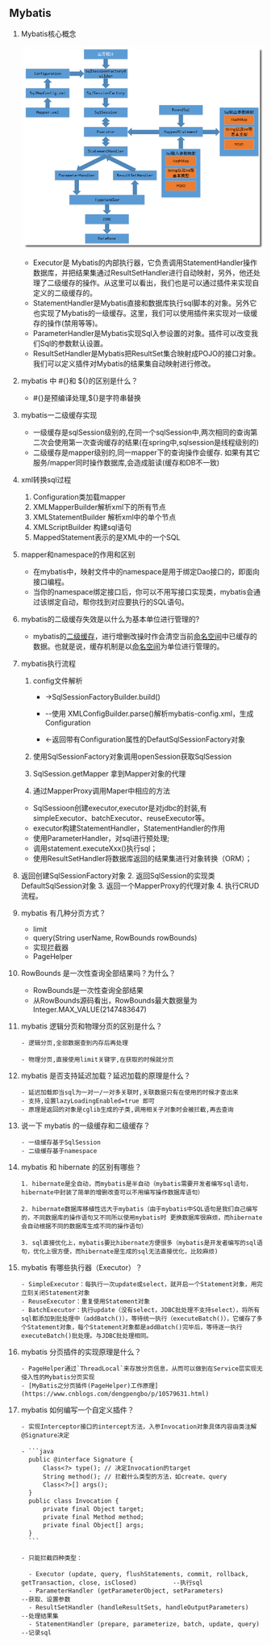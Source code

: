 ## Mybatis

1. Mybatis核心概念

     ![](images\mybatis.jpg)

     - Executor是 Mybatis的内部执行器，它负责调用StatementHandler操作数据库，并把结果集通过ResultSetHandler进行自动映射，另外，他还处理了二级缓存的操作。从这里可以看出，我们也是可以通过插件来实现自定义的二级缓存的。
     - StatementHandler是Mybatis直接和数据库执行sql脚本的对象。另外它也实现了Mybatis的一级缓存。这里，我们可以使用插件来实现对一级缓存的操作(禁用等等)。
     - ParameterHandler是Mybatis实现Sql入参设置的对象。插件可以改变我们Sql的参数默认设置。
     - ResultSetHandler是Mybatis把ResultSet集合映射成POJO的接口对象。我们可以定义插件对Mybatis的结果集自动映射进行修改。

2. mybatis 中 #{}和 ${}的区别是什么？

     - #{}是预编译处理,${}是字符串替换

3. mybatis一二级缓存实现

   - 一级缓存是sqlSession级别的,在同一个sqlSession中,两次相同的查询第二次会使用第一次查询缓存的结果(在spring中,sqlsession是线程级别的)
   - 二级缓存是mapper级别的,同一mapper下的查询操作会缓存. 如果有其它服务/mapper同时操作数据库,会造成脏读(缓存和DB不一致)

4. xml转换sql过程 

   1.   Configuration类加载mapper
   2.  XMLMapperBuilder解析xml下的所有节点
   3.  XMLStatementBuilder 解析xml中的单个节点
   4.   XMLScriptBuilder 构建sql语句
   5.  MappedStatement表示的是XML中的一个SQL 

5. mapper和namespace的作用和区别

   - 在mybatis中，映射文件中的namespace是用于绑定Dao接口的，即面向接口编程。
   - 当你的namespace绑定接口后，你可以不用写接口实现类，mybatis会通过该绑定自动，帮你找到对应要执行的SQL语句。

6. mybatis的二级缓存失效是以什么为基本单位进行管理的?

   -  mybatis的[二级缓存](https://www.baidu.com/s?wd=二级缓存&tn=SE_PcZhidaonwhc_ngpagmjz&rsv_dl=gh_pc_zhidao)，进行增删改操时作会清空当前[命名空间](https://www.baidu.com/s?wd=命名空间&tn=SE_PcZhidaonwhc_ngpagmjz&rsv_dl=gh_pc_zhidao)中已缓存的数据。也就是说，缓存机制是以[命名空间](https://www.baidu.com/s?wd=命名空间&tn=SE_PcZhidaonwhc_ngpagmjz&rsv_dl=gh_pc_zhidao)为单位进行管理的。 

7. mybatis执行流程

   1. config文件解析

      -  ->SqlSessionFactoryBuilder.build()
      -  --使用 XMLConfigBuilder.parse()解析mybatis-config.xml，生成 Configuration

      -  <-返回带有Configuration属性的DefautSqlSessionFactory对象

   2.  使用SqlSessionFactory对象调用openSession获取SqlSession

   3.  SqlSession.getMapper 拿到Mapper对象的代理 

   4.  通过MapperProxy调用Maper中相应的方法

      - SqlSessioon创建executor,executor是对jdbc的封装,有simpleExecutor、batchExecutor、reuseExecutor等。 
      - executor构建StatementHandler，StatementHandler的作用
      - 使用ParameterHandler，对sql进行预处理;
      - 调用statement.executeXxx()执行sql；
      - 使用ResultSetHandler将数据库返回的结果集进行对象转换（ORM）；

8. 返回创建SqlSessionFactory对象
     2. 返回SqlSession的实现类DefaultSqlSession对象
     3. 返回一个MapperProxy的代理对象
     4.  执行CRUD流程。

9. mybatis 有几种分页方式？
     - limit
     - query(String userName, RowBounds rowBounds)
     - 实现拦截器
     - PageHelper

10. RowBounds 是一次性查询全部结果吗？为什么？

       - RowBounds是一次性查询全部结果
       - 从RowBounds源码看出，RowBounds最大数据量为Integer.MAX_VALUE(2147483647)

11. mybatis 逻辑分页和物理分页的区别是什么？

        - 逻辑分页,全部数据查到内存后再处理
    
        - 物理分页,直接使用limit关键字,在获取的时候就分页

12. mybatis 是否支持延迟加载？延迟加载的原理是什么？

        - 延迟加载即当sql为一对一/一对多关联时,关联数据只有在使用的时候才查出来
        - 支持,设置lazyLoadingEnabled=true 即可
        - 原理是返回的对象是cglib生成的子类,调用相关子对象时会被拦截,再去查询

13. 说一下 mybatis 的一级缓存和二级缓存？

        - 一级缓存基于SqlSession
        - 二级缓存基于namespace

14. mybatis 和 hibernate 的区别有哪些？

        1. hibernate是全自动，而mybatis是半自动（mybatis需要开发者编写sql语句，hibernate中封装了简单的增删改查可以不用编写操作数据库语句）
    
        2. hibernate数据库移植性远大于mybatis（由于mybatis中SQL语句是我们自己编写的，不同数据库的操作语句又不同所以使用mybatis时 更换数据库很麻烦，而hibernate会自动根据不同的数据库生成不同的操作语句）
    
        3. sql直接优化上，mybatis要比hibernate方便很多（mybatis是开发者编写的sql语句，优化上很方便，而hibernate是生成的sql无法直接优化，比较麻烦)

15. mybatis 有哪些执行器（Executor）？

        - SimpleExecutor：每执行一次update或select，就开启一个Statement对象，用完立刻关闭Statement对象
        - ReuseExecutor：重复使用Statement对象
        - BatchExecutor：执行update（没有select，JDBC批处理不支持select），将所有sql都添加到批处理中（addBatch()），等待统一执行（executeBatch()），它缓存了多个Statement对象，每个Statement对象都是addBatch()完毕后，等待逐一执行executeBatch()批处理。与JDBC批处理相同。

16. mybatis 分页插件的实现原理是什么？

        - PageHelper通过`ThreadLocal`来存放分页信息，从而可以做到在Service层实现无侵入性的Mybatis分页实现
        - [MyBatis之分页插件(PageHelper)工作原理](https://www.cnblogs.com/dengpengbo/p/10579631.html)

17. mybatis 如何编写一个自定义插件？

        - 实现Interceptor接口的intercept方法，入参Invocation对象具体内容由类注解@Signature决定
        
        - ```java
          public @interface Signature {
              Class<?> type(); // 决定Invocation的target
              String method(); // 拦截什么类型的方法，如create、query
              Class<?>[] args();
          }
          public class Invocation {
              private final Object target;
              private final Method method;
              private final Object[] args;
          }
          ```
        
        - 只能拦截四种类型：
        
          - Executor (update, query, flushStatements, commit, rollback, getTransaction, close, isClosed)          --执行sql
          - ParameterHandler (getParameterObject, setParameters)                     --获取、设置参数
          - ResultSetHandler (handleResultSets, handleOutputParameters)          --处理结果集
          - StatementHandler (prepare, parameterize, batch, update, query)          --记录sql